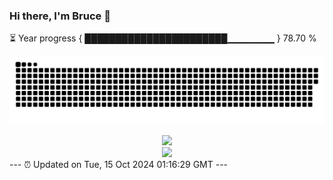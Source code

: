 ### Hi there, I'm Bruce 👋
⏳ Year progress { ███████████████████████▁▁▁▁▁▁▁ } 78.70 %

![](https://raw.githubusercontent.com/Swiftie13st/Swiftie13st/main/assets/github-contribution-grid-snake-dark.svg)


<div align="center"> <img src="https://metrics.lecoq.io/Swiftie13st?template=classic&config.timezone=Asia%2FShanghai"> </div>

<div align="center"> <img src="https://github-readme-streak-stats.herokuapp.com/?user=Swiftie13st" /> </div>
---
⏰ Updated on Tue, 15 Oct 2024 01:16:29 GMT
---

